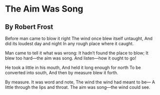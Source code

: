# The Aim Was Song
## By Robert Frost

Before man came to blow it right
 	The wind once blew itself untaught,
And did its loudest day and night
 	In any rough place where it caught.
 
Man came to tell it what was wrong:
 	It hadn’t found the place to blow;
It blew too hard—the aim was song.
 	And listen—how it ought to go!
 
He took a little in his mouth,
 	And held it long enough for north
To be converted into south,
 	And then by measure blew it forth.
 
By measure. It was word and note,
 	The wind the wind had meant to be—
A little through the lips and throat.
 	The aim was song—the wind could see.
